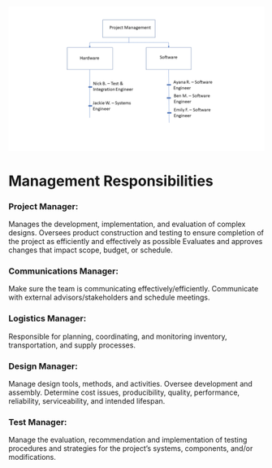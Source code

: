 ![Org Chart](Senior_Design_Org_Chart.png)

# Management Responsibilities
### Project Manager:
Manages the development, implementation, and evaluation of complex designs. 
Oversees product construction and testing to ensure completion of the project as efficiently and effectively as possible 
Evaluates and approves changes that impact scope, budget, or schedule. 
### Communications Manager:
Make sure the team is communicating effectively/efficiently.
Communicate with external advisors/stakeholders and schedule meetings.
### Logistics Manager:
Responsible for planning, coordinating, and monitoring inventory, transportation, and supply processes. 
### Design Manager:
Manage design tools, methods, and activities. 
Oversee development and assembly. 
Determine cost issues, producibility, quality, performance, reliability, serviceability, and intended lifespan.
### Test Manager:
Manage the evaluation, recommendation and implementation of testing procedures and strategies for the project’s systems, components, and/or modifications. 
